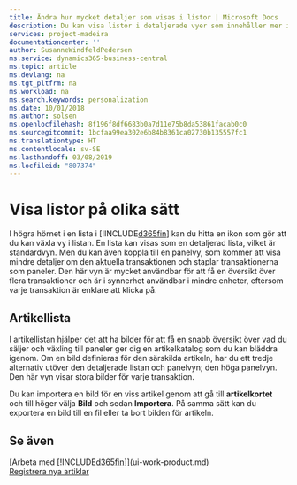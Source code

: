 ```yaml
---
title: Ändra hur mycket detaljer som visas i listor | Microsoft Docs
description: Du kan visa listor i detaljerade vyer som innehåller mer information eller som paneler som är lätta att skanna visuellt.
services: project-madeira
documentationcenter: ''
author: SusanneWindfeldPedersen
ms.service: dynamics365-business-central
ms.topic: article
ms.devlang: na
ms.tgt_pltfrm: na
ms.workload: na
ms.search.keywords: personalization
ms.date: 10/01/2018
ms.author: solsen
ms.openlocfilehash: 8f196f8df6683b0a7d11e75b8da53861facab0c0
ms.sourcegitcommit: 1bcfaa99ea302e6b84b8361ca02730b135557fc1
ms.translationtype: HT
ms.contentlocale: sv-SE
ms.lasthandoff: 03/08/2019
ms.locfileid: "807374"
---
```

# <a name="displaying-lists-in-different-ways"></a>Visa listor på olika sätt
I högra hörnet i en lista i [!INCLUDE[d365fin](includes/d365fin_md.md)] kan du hitta en ikon som gör att du kan växla vy i listan. En lista kan visas som en detaljerad lista, vilket är standardvyn. Men du kan även koppla till en panelvy, som kommer att visa mindre detaljer om den aktuella transaktionen och staplar transaktionerna som paneler. Den här vyn är mycket användbar för att få en översikt över flera transaktioner och är i synnerhet användbar i mindre enheter, eftersom varje transaktion är enklare att klicka på.

## <a name="items-list"></a>Artikellista
I artikellistan hjälper det att ha bilder för att få en snabb översikt över vad du säljer och växling till paneler ger dig en artikelkatalog som du kan bläddra igenom. Om en bild definieras för den särskilda artikeln, har du ett tredje alternativ utöver den detaljerade listan och panelvyn; den höga panelvyn. Den här vyn visar stora bilder för varje transaktion.

Du kan importera en bild för en viss artikel genom att gå till **artikelkortet** och till höger välja **Bild** och sedan **Importera**. På samma sätt kan du exportera en bild till en fil eller ta bort bilden för artikeln.  

## <a name="see-also"></a>Se även
[Arbeta med [!INCLUDE[d365fin](includes/d365fin_md.md)]](ui-work-product.md)  
[Registrera nya artiklar](inventory-how-register-new-items.md)  
